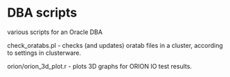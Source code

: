 DBA scripts
===========

various scripts for an Oracle DBA

check_oratabs.pl - checks (and updates) oratab files in a cluster, according to settings in clusterware.

orion/orion_3d_plot.r - plots 3D graphs for ORION IO test results.